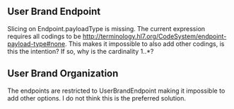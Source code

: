 ## User Brand Endpoint

Slicing on Endpoint.payloadType is missing. The current expression requires all codings to be http://terminology.hl7.org/CodeSystem/endpoint-payload-type#none. This makes it impossible to also add other codings, is this the intention? If so, why is the cardinality 1..*?

## User Brand Organization

The endpoints are restricted to UserBrandEndpoint making it impossible to add other options. I do not think this is the preferred solution.